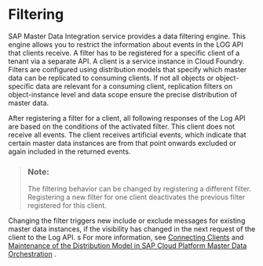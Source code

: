 <!-- loio0b4a2d8862334095ae00fd47574df1f7 -->

# Filtering

SAP Master Data Integration service provides a data filtering engine. This engine allows you to restrict the information about events in the LOG API that clients receive. A filter has to be registered for a specific client of a tenant via a separate API. A client is a service instance in Cloud Foundry. Filters are configured using distribution models that specify which master data can be replicated to consuming clients. If not all objects or object-specific data are relevant for a consuming client, replication filters on object-instance level and data scope ensure the precise distribution of master data.

After registering a filter for a client, all following responses of the Log API are based on the conditions of the activated filter. This client does not receive all events. The client receives artificial events, which indicate that certain master data instances are from that point onwards excluded or again included in the returned events.

> ### Note:  
> The filtering behavior can be changed by registering a different filter. Registering a new filter for one client deactivates the previous filter registered for this client.

Changing the filter triggers new include or exclude messages for existing master data instances, if the visibility has changed in the next request of the client to the Log API. s For more information, see [Connecting Clients](https://help.sap.com/viewer/c7713d6177ad479d9ea00958db9f2f81/CLOUD/en-US/69ae614272654411a4c03acea8d488b3.html) and [Maintenance of the Distribution Model in SAP Cloud Platform Master Data Orchestration](https://help.sap.com/viewer/c7713d6177ad479d9ea00958db9f2f81/CLOUD/en-US/ef9398e6f60a44568d106f71ea4d5cfa.html) .


